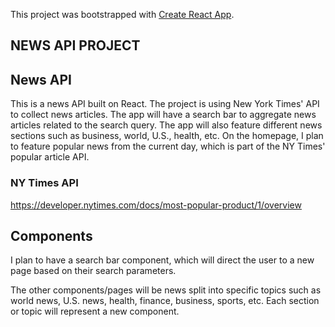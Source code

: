 This project was bootstrapped with [Create React App](https://github.com/facebook/create-react-app).

## NEWS API PROJECT

## News API

This is a news API built on React. The project is using New York Times' API to collect news articles. The app will have a search bar to aggregate news articles related to the search query. The app will also feature different news sections such as business, world, U.S., health, etc. On the homepage, I plan to feature popular news from the current day, which is part of the NY Times' popular article API.

### NY Times API

https://developer.nytimes.com/docs/most-popular-product/1/overview

## Components

I plan to have a search bar component, which will direct the user to a new page based on their search parameters.

The other components/pages will be news split into specific topics such as world news, U.S. news, health, finance, business, sports, etc. Each section or topic will represent a new component.
